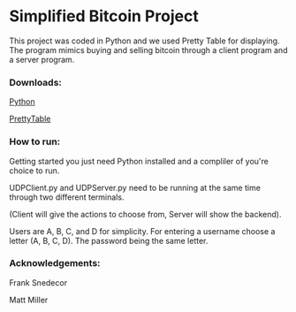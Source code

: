 # Simplified Bitcoin Project
This project was coded in Python and we used Pretty Table for displaying. The program mimics buying and selling bitcoin through a client program and a server program. 

### Downloads:

[Python](https://www.python.org/)

[PrettyTable](https://pypi.org/project/prettytable/)

### How to run:

Getting started you just need Python installed and a compliler of you're choice to run.

UDPClient.py and UDPServer.py need to be running at the same time through two different terminals.

(Client will give the actions to choose from, Server will show the backend).

Users are A, B, C, and D for simplicity.
For entering a username choose a letter (A, B, C, D).
The password being the same letter.


### Acknowledgements:
Frank Snedecor

Matt Miller
